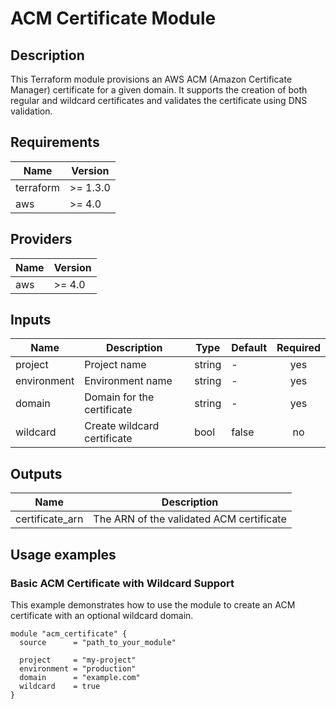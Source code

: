 # ACM Certificate Module

## Description

This Terraform module provisions an AWS ACM (Amazon Certificate Manager) certificate for a given domain. It supports the creation of both regular and wildcard certificates and validates the certificate using DNS validation.

## Requirements

| Name      | Version   |
|-----------|-----------|
| terraform | >= 1.3.0  |
| aws       | >= 4.0    |

## Providers

| Name | Version |
|------|---------|
| aws  | >= 4.0  |

## Inputs

| Name        | Description                    | Type    | Default | Required |
|-------------|--------------------------------|---------|---------|:--------:|
| project     | Project name                   | string  | -       |   yes    |
| environment | Environment name               | string  | -       |   yes    |
| domain      | Domain for the certificate      | string  | -       |   yes    |
| wildcard    | Create wildcard certificate    | bool    | false   |    no    |

## Outputs

| Name            | Description                   |
|-----------------|-------------------------------|
| certificate_arn | The ARN of the validated ACM certificate |

## Usage examples

### Basic ACM Certificate with Wildcard Support

This example demonstrates how to use the module to create an ACM certificate with an optional wildcard domain.

```hcl
module "acm_certificate" {
  source      = "path_to_your_module"
  
  project     = "my-project"
  environment = "production"
  domain      = "example.com"
  wildcard    = true
}
